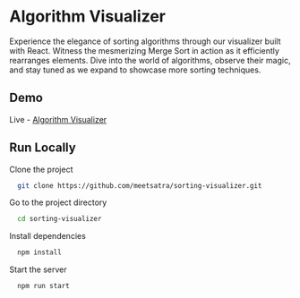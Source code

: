 
# Algorithm Visualizer

Experience the elegance of sorting algorithms through our visualizer built with React. Witness the mesmerizing Merge Sort in action as it efficiently rearranges elements. Dive into the world of algorithms, observe their magic, and stay tuned as we expand to showcase more sorting techniques.


## Demo

Live - [Algorithm Visualizer](https://meetsatra.github.io/sorting-visualizer/)


## Run Locally

Clone the project

```bash
  git clone https://github.com/meetsatra/sorting-visualizer.git
```

Go to the project directory

```bash
  cd sorting-visualizer
```

Install dependencies

```bash
  npm install
```

Start the server

```bash
  npm run start
```

